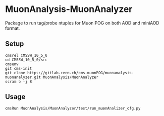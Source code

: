 # MuonAnalysis-MuonAnalyzer

Package to run tag/probe ntuples for Muon POG on both AOD and miniAOD format.


## Setup
```
cmsrel CMSSW_10_5_0 
cd CMSSW_10_5_0/src
cmsenv
git cms-init
git clone https://gitlab.cern.ch/cms-muonPOG/muonanalysis-muonanalyzer.git MuonAnalysis/MuonAnalyzer
scram b -j 8
```

## Usage
```
cmsRun MuonAnalysis/MuonAnalyzer/test/run_muonAnalizer_cfg.py
```

